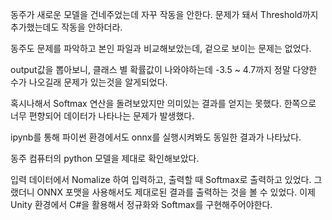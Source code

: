 동주가 새로운 모델을 건네주었는데 자꾸 작동을 안한다.
문제가 돼서 Threshold까지 추가했는데도 작동을 안하더라.

동주도 문제를 파악하고 본인 파일과 비교해보았는데, 겉으로 보이는 문제는 없었다.

output값을 뽑아보니, 클래스 별 확률값이 나와야하는데 -3.5 ~ 4.7까지 정말 다양한 수가 나오길래 문제가 있는것을 알게되었다.

혹시나해서 Softmax 연산을 돌려보았지만 의미있는 결과를 얻지는 못했다. 한쪽으로 너무 편향되어 데이터가 나타나는 문제가 발생했다.

ipynb를 통해 파이썬 환경에서도 onnx를 실행시켜봐도 동일한 결과가 나타났다.

동주 컴퓨터의 python 모델을 제대로 확인해보았다.

입력 데이터에서 Nomalize 하여 입력하고, 출력할 때 Softmax로 출력하고 있었다.
그랬더니 ONNX 포맷을 사용해서도 제대로된 결과를 출력하는 것을 볼 수 있었다.
이제 Unity 환경에서 C#을 활용해서 정규화와 Softmax를 구현해주어야한다.